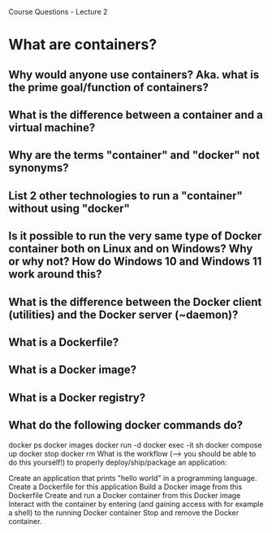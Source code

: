 Course Questions - Lecture 2

# What are containers?

## Why would anyone use containers? Aka. what is the prime goal/function of containers?

## What is the difference between a container and a virtual machine?

## Why are the terms "container" and "docker" not synonyms?

## List 2 other technologies to run a "container" without using "docker"

## Is it possible to run the very same type of Docker container both on Linux and on Windows? Why or why not? How do Windows 10 and Windows 11 work around this?

## What is the difference between the Docker client (utilities) and the Docker server (~daemon)?

## What is a Dockerfile?

## What is a Docker image?

## What is a Docker registry?

## What do the following docker commands do?

docker ps
docker images
docker run -d <imagename>
docker exec -it <imagename> sh
docker compose up
docker stop <containerid>
docker rm <containerid>
What is the workflow (--> you should be able to do this yourself!) to properly deploy/ship/package an application:

Create an application that prints "hello world" in a programming language.
Create a Dockerfile for this application
Build a Docker image from this Dockerfile
Create and run a Docker container from this Docker image
Interact with the container by entering (and gaining access with for example a shell) to the running Docker container
Stop and remove the Docker container.
